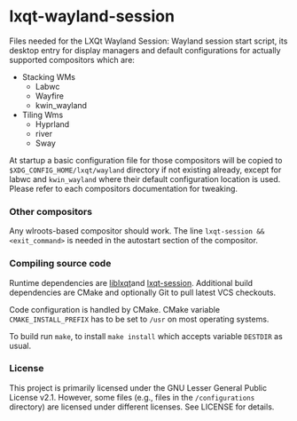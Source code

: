 # lxqt-wayland-session
Files needed for the LXQt Wayland Session: Wayland session start script, its desktop entry for
display managers and default configurations for actually supported compositors which are:

* Stacking WMs
    * Labwc
    * Wayfire
    * kwin_wayland
* Tiling Wms
    * Hyprland
    * river
    * Sway
  
At startup a basic configuration file for those compositors will be copied to `$XDG_CONFIG_HOME/lxqt/wayland` directory
if not existing already, except for labwc and `kwin_wayland` where their default configuration location is used. Please refer to each compositors documentation for tweaking.

### Other compositors

Any wlroots-based compositor should work. The line `lxqt-session && <exit_command>` is needed in the autostart section of the compositor.

### Compiling source code

Runtime dependencies are [liblxqt](https://github.com/lxqt/liblxqt)and [lxqt-session](https://github.com/lxqt/lxqt-session).
Additional build dependencies are CMake and optionally Git to pull latest VCS checkouts.

Code configuration is handled by CMake. CMake variable `CMAKE_INSTALL_PREFIX` has to be set
to `/usr` on most operating systems.  

To build run `make`, to install `make install` which accepts variable `DESTDIR` as usual.

### License

This project is primarily licensed under the GNU Lesser General Public License v2.1. However, some files (e.g., files in the `/configurations` directory) are licensed under different licenses. See LICENSE for details.
